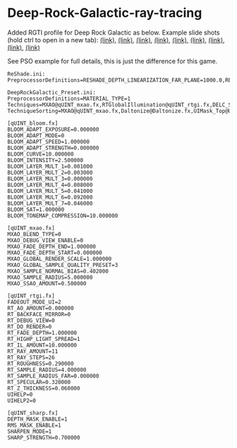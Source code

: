 # Deep-Rock-Galactic-ray-tracing

Added RGTI profile for Deep Rock Galactic as below.
Example slide shots (hold ctrl to open in a new tab): <a href="https://imgsli.com/OTExODk" target="_blank">(link)</a>, <a href="https://imgsli.com/OTExOTA" target="_blank">(link)</a>, <a href="https://imgsli.com/OTExOTE"  target="_blank">(link)</a>, <a href="https://imgsli.com/OTExOTM" target="_blank">(link)</a>, <a href="https://imgsli.com/OTExOTQ" target="_blank">(link)</a>, <a href="https://imgsli.com/OTExOTU" target="_blank">(link)</a>, <a href="https://imgsli.com/OTExOTY" target="_blank">(link)</a>, <a href="https://imgsli.com/OTExODc" target="_blank">(link)</a>, <a href="https://imgsli.com/OTExODg" target="_blank">(link)</a>

See PSO example for full details, this is just the difference for this game.

```
ReShade.ini:
PreprocessorDefinitions=RESHADE_DEPTH_LINEARIZATION_FAR_PLANE=1000.0,RESHADE_DEPTH_INPUT_IS_UPSIDE_DOWN=0,RESHADE_DEPTH_INPUT_IS_REVERSED=1,RESHADE_DEPTH_INPUT_IS_LOGARITHMIC=0```

DeepRockGalactic_Preset.ini:
PreprocessorDefinitions=MATERIAL_TYPE=1
Techniques=MXAO@qUINT_mxao.fx,RTGlobalIllumination@qUINT_rtgi.fx,DELC_Sharpen@qUINT_sharp.fx
TechniqueSorting=MXAO@qUINT_mxao.fx,Daltonize@Daltonize.fx,UIMask_Top@UIMask.fx,UIMask_Bottom@UIMask.fx,DisplayDepth@DisplayDepth.fx,Debanding@qUINT_deband.fx,SSR@qUINT_ssr.fx,Deband@Deband.fx,LUT@LUT.fx,ADOF@qUINT_dof.fx,Lightroom@qUINT_lightroom.fx,Bloom@qUINT_bloom.fx,RTGlobalIllumination@qUINT_rtgi.fx,DELC_Sharpen@qUINT_sharp.fx

[qUINT_bloom.fx]
BLOOM_ADAPT_EXPOSURE=0.000000
BLOOM_ADAPT_MODE=0
BLOOM_ADAPT_SPEED=1.000000
BLOOM_ADAPT_STRENGTH=0.000000
BLOOM_CURVE=10.000000
BLOOM_INTENSITY=2.500000
BLOOM_LAYER_MULT_1=0.001000
BLOOM_LAYER_MULT_2=0.003000
BLOOM_LAYER_MULT_3=0.000000
BLOOM_LAYER_MULT_4=0.008000
BLOOM_LAYER_MULT_5=0.041000
BLOOM_LAYER_MULT_6=0.092000
BLOOM_LAYER_MULT_7=0.046000
BLOOM_SAT=1.000000
BLOOM_TONEMAP_COMPRESSION=10.000000

[qUINT_mxao.fx]
MXAO_BLEND_TYPE=0
MXAO_DEBUG_VIEW_ENABLE=0
MXAO_FADE_DEPTH_END=1.000000
MXAO_FADE_DEPTH_START=0.000000
MXAO_GLOBAL_RENDER_SCALE=1.000000
MXAO_GLOBAL_SAMPLE_QUALITY_PRESET=3
MXAO_SAMPLE_NORMAL_BIAS=0.402000
MXAO_SAMPLE_RADIUS=5.000000
MXAO_SSAO_AMOUNT=0.500000

[qUINT_rtgi.fx]
FADEOUT_MODE_UI=2
RT_AO_AMOUNT=0.000000
RT_BACKFACE_MIRROR=0
RT_DEBUG_VIEW=0
RT_DO_RENDER=0
RT_FADE_DEPTH=1.000000
RT_HIGHP_LIGHT_SPREAD=1
RT_IL_AMOUNT=10.000000
RT_RAY_AMOUNT=11
RT_RAY_STEPS=26
RT_ROUGHNESS=0.290000
RT_SAMPLE_RADIUS=4.000000
RT_SAMPLE_RADIUS_FAR=0.000000
RT_SPECULAR=0.320000
RT_Z_THICKNESS=0.060000
UIHELP=0
UIHELP2=0

[qUINT_sharp.fx]
DEPTH_MASK_ENABLE=1
RMS_MASK_ENABLE=1
SHARPEN_MODE=1
SHARP_STRENGTH=0.700000
